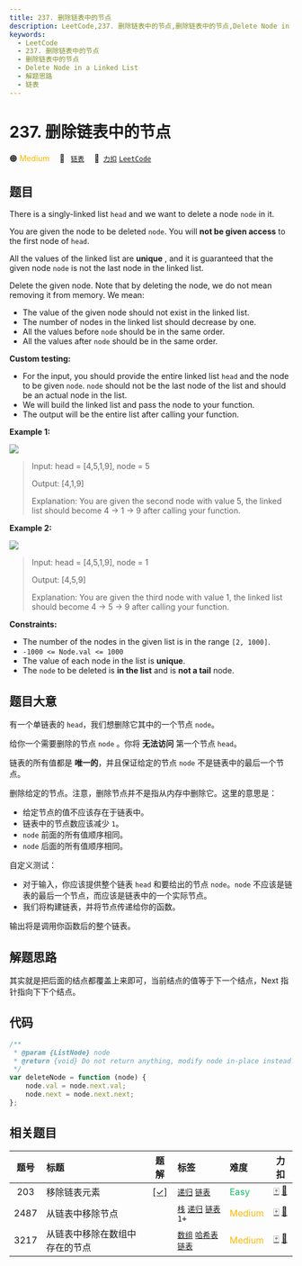 ```yaml
---
title: 237. 删除链表中的节点
description: LeetCode,237. 删除链表中的节点,删除链表中的节点,Delete Node in a Linked List,解题思路,链表
keywords:
  - LeetCode
  - 237. 删除链表中的节点
  - 删除链表中的节点
  - Delete Node in a Linked List
  - 解题思路
  - 链表
---
```


# 237. 删除链表中的节点

🟠 <font color=#ffb800>Medium</font>&emsp; 🔖&ensp; [`链表`](/tag/linked-list.md)&emsp; 🔗&ensp;[`力扣`](https://leetcode.cn/problems/delete-node-in-a-linked-list) [`LeetCode`](https://leetcode.com/problems/delete-node-in-a-linked-list)

## 题目

There is a singly-linked list `head` and we want to delete a node `node` in
it.

You are given the node to be deleted `node`. You will **not be given access**
to the first node of `head`.

All the values of the linked list are **unique** , and it is guaranteed that
the given node `node` is not the last node in the linked list.

Delete the given node. Note that by deleting the node, we do not mean removing
it from memory. We mean:

- The value of the given node should not exist in the linked list.
- The number of nodes in the linked list should decrease by one.
- All the values before `node` should be in the same order.
- All the values after `node` should be in the same order.

**Custom testing:**

- For the input, you should provide the entire linked list `head` and the node to be given `node`. `node` should not be the last node of the list and should be an actual node in the list.
- We will build the linked list and pass the node to your function.
- The output will be the entire list after calling your function.

**Example 1:**

![](https://assets.leetcode.com/uploads/2020/09/01/node1.jpg)

> Input: head = [4,5,1,9], node = 5
>
> Output: [4,1,9]
>
> Explanation: You are given the second node with value 5, the linked list should become 4 -> 1 -> 9 after calling your function.

**Example 2:**

![](https://assets.leetcode.com/uploads/2020/09/01/node2.jpg)

> Input: head = [4,5,1,9], node = 1
>
> Output: [4,5,9]
>
> Explanation: You are given the third node with value 1, the linked list should become 4 -> 5 -> 9 after calling your function.

**Constraints:**

- The number of the nodes in the given list is in the range `[2, 1000]`.
- `-1000 <= Node.val <= 1000`
- The value of each node in the list is **unique**.
- The `node` to be deleted is **in the list** and is **not a tail** node.

## 题目大意

有一个单链表的 `head`，我们想删除它其中的一个节点 `node`。

给你一个需要删除的节点 `node` 。你将 **无法访问** 第一个节点 `head`。

链表的所有值都是 **唯一的**，并且保证给定的节点 `node` 不是链表中的最后一个节点。

删除给定的节点。注意，删除节点并不是指从内存中删除它。这里的意思是：

- 给定节点的值不应该存在于链表中。
- 链表中的节点数应该减少 `1`。
- `node` 前面的所有值顺序相同。
- `node` 后面的所有值顺序相同。

自定义测试：

- 对于输入，你应该提供整个链表 `head` 和要给出的节点 `node`。`node` 不应该是链表的最后一个节点，而应该是链表中的一个实际节点。
- 我们将构建链表，并将节点传递给你的函数。

输出将是调用你函数后的整个链表。

## 解题思路

其实就是把后面的结点都覆盖上来即可，当前结点的值等于下一个结点，Next 指针指向下下个结点。

## 代码

```javascript
/**
 * @param {ListNode} node
 * @return {void} Do not return anything, modify node in-place instead.
 */
var deleteNode = function (node) {
	node.val = node.next.val;
	node.next = node.next.next;
};
```

## 相关题目

<!-- prettier-ignore -->
| 题号 | 标题 | 题解 | 标签 | 难度 | 力扣 |
| :------: | :------ | :------: | :------ | :------ | :------: |
| 203 | 移除链表元素 | [[✓]](/problem/0203.md) |  [`递归`](/tag/recursion.md) [`链表`](/tag/linked-list.md) | <font color=#15bd66>Easy</font> | [🀄️](https://leetcode.cn/problems/remove-linked-list-elements) [🔗](https://leetcode.com/problems/remove-linked-list-elements) |
| 2487 | 从链表中移除节点 |  |  [`栈`](/tag/stack.md) [`递归`](/tag/recursion.md) [`链表`](/tag/linked-list.md) `1+` | <font color=#ffb800>Medium</font> | [🀄️](https://leetcode.cn/problems/remove-nodes-from-linked-list) [🔗](https://leetcode.com/problems/remove-nodes-from-linked-list) |
| 3217 | 从链表中移除在数组中存在的节点 |  |  [`数组`](/tag/array.md) [`哈希表`](/tag/hash-table.md) [`链表`](/tag/linked-list.md) | <font color=#ffb800>Medium</font> | [🀄️](https://leetcode.cn/problems/delete-nodes-from-linked-list-present-in-array) [🔗](https://leetcode.com/problems/delete-nodes-from-linked-list-present-in-array) |